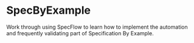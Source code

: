 # SpecByExample
Work through using SpecFlow to learn how to implement the automation and frequently validating part of Specification By Example.
